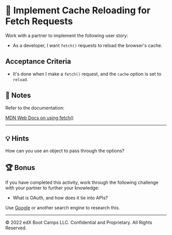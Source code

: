# 📖 Implement Cache Reloading for Fetch Requests

Work with a partner to implement the following user story:

* As a developer, I want `fetch()` requests to reload the browser's cache.

## Acceptance Criteria

* It's done when I make a `fetch()` request, and the `cache` option is set to `reload`.

## 📝 Notes

Refer to the documentation: 

[MDN Web Docs on using fetch()](https://developer.mozilla.org/en-US/docs/Web/API/Fetch_API/Using_Fetch)
    
---

## 💡 Hints

How can you use an object to pass through the options?

## 🏆 Bonus

If you have completed this activity, work through the following challenge with your partner to further your knowledge:

* What is OAuth, and how does it tie into APIs?

Use [Google](https://www.google.com) or another search engine to research this.

---
© 2022 edX Boot Camps LLC. Confidential and Proprietary. All Rights Reserved.
